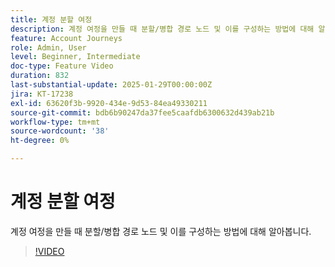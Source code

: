 ```yaml
---
title: 계정 분할 여정
description: 계정 여정을 만들 때 분할/병합 경로 노드 및 이를 구성하는 방법에 대해 알아봅니다.
feature: Account Journeys
role: Admin, User
level: Beginner, Intermediate
doc-type: Feature Video
duration: 832
last-substantial-update: 2025-01-29T00:00:00Z
jira: KT-17238
exl-id: 63620f3b-9920-434e-9d53-84ea49330211
source-git-commit: bdb6b90247da37fee5caafdb6300632d439ab21b
workflow-type: tm+mt
source-wordcount: '38'
ht-degree: 0%

---
```


# 계정 분할 여정

계정 여정을 만들 때 분할/병합 경로 노드 및 이를 구성하는 방법에 대해 알아봅니다.

>[!VIDEO](https://video.tv.adobe.com/v/3443231/?learn=on&enablevpops)
